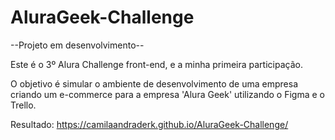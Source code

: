 # AluraGeek-Challenge

--Projeto em desenvolvimento--


Este é o 3º Alura Challenge front-end, e a minha primeira participação.

O objetivo é simular o ambiente de desenvolvimento de uma empresa criando um e-commerce para a empresa 'Alura Geek' utilizando o Figma e o Trello.

Resultado: https://camilaandraderk.github.io/AluraGeek-Challenge/
